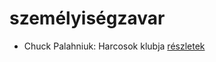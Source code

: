 # személyiségzavar

- Chuck Palahniuk: Harcosok klubja [részletek](_details/%7Bopf.creator%7D.md#id_660)